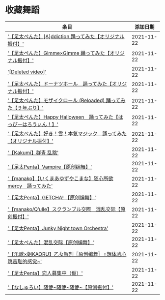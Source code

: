 
# 收藏舞蹈

|条目|添加日期|
|---|---|
|['【足太ぺんた】[A]ddiction 踊ってみた【オリジナル振付】'](https://www.youtube.com/watch?v=wv0i5_1z_LE)|2021-11-22|
|['【足太ぺんた】Gimme×Gimme 踊ってみた【オリジナル振付】'](https://www.youtube.com/watch?v=rQh-iD9-4Uw)|2021-11-22|
|['[Deleted video]'](https://www.youtube.com/watch?v=9aHeejh6ylI)|2021-11-22|
|['【足太ぺんた】ドーナツホール　踊ってみた【オリジナル振付】'](https://www.youtube.com/watch?v=oa_SNcYR4wA)|2021-11-22|
|['【足太ぺんた】モザイクロール (Reloaded) 踊ってみた【９年ぶり】'](https://www.youtube.com/watch?v=-b9wpuyq2jY)|2021-11-22|
|['【足太ぺんた】Happy Halloween　踊ってみた【はっぴーはろうぃん！】'](https://www.youtube.com/watch?v=Yrkth1E4B3U)|2021-11-22|
|['【足太ぺんた】好き！雪！本気マジック　踊ってみた【オリジナル振付】'](https://www.youtube.com/watch?v=53d0zFLDLDs)|2021-11-22|
|['【Kakumi】群青 乱跳'](https://www.bilibili.com/video/av799474074)|2021-11-22|
|['【足太Penta】Vampire【原创编舞】'](https://www.bilibili.com/video/av332183730)|2021-11-22|
|['【manako】【いくまあゆずやこまな】随心所欲mercy　踊ってみた'](https://www.bilibili.com/video/av204310462)|2021-11-22|
|['【足太Penta】GETCHA! 【原创编舞】'](https://www.bilibili.com/video/av928363593)|2021-11-22|
|['【manako/Q’ulle】スクランブル交際　混乱交际【原创振付】'](https://www.bilibili.com/video/av839716786)|2021-11-22|
|['【足太Penta】Junky Night town Orchestra'](https://www.bilibili.com/video/av710949586)|2021-11-22|
|['【足太ぺんた】混乱交际【原创编舞】'](https://www.bilibili.com/video/av51560276)|2021-11-22|
|['【乐歌×蛔KAORU】乙女解剖〖原创编舞〗♀想体验心跳羞耻的感觉~'](https://www.bilibili.com/video/av75865551)|2021-11-22|
|['【足太Penta】恋人募集中（仮）'](https://www.bilibili.com/video/av71387237)|2021-11-22|
|['【なしゅろい】随便~随便~随便~【原创振付】'](https://www.bilibili.com/video/av19021544)|2021-11-22|